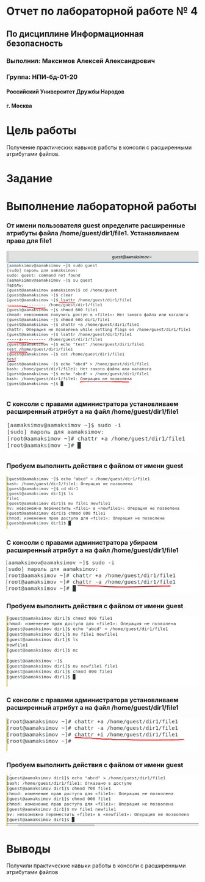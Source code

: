 
# Отчет по лабораторной работе № 4

## По дисциплине Информационная безопасность

### Выполнил: Максимов Алексей Александрович
### Группа: НПИ-бд-01-20

  #### Российский Университет Дружбы Народов
  #### г. Москва


# Цель работы

Получение практических навыков работы в консоли с расширенными
атрибутами файлов.

# Задание


# Выполнение лабораторной работы
### От имени пользователя guest определите расширенные атрибуты файла /home/guest/dir1/file1. Устанавливаем права для file1

![](image/1.PNG)

### С консоли с правами администратора установливаем расширенный атрибут a на файл /home/guest/dir1/file1

![](image/2.PNG)

### Пробуем выполнить действия с файлом от имени guest

![](image/3.PNG)

### С консоли с правами администратора убираем расширенный атрибут a на файл /home/guest/dir1/file1

![](image/4.PNG)

### Пробуем выполнить действия с файлом от имени guest

![](image/5.PNG)

### С консоли с правами администратора установливаем расширенный атрибут a на файл /home/guest/dir1/file1

![](image/6.PNG)

### Пробуем выполнить действия с файлом от имени guest

![](image/7.PNG)

# Выводы

Получили практические навыки работы в консоли с расширенными
атрибутами файлов
